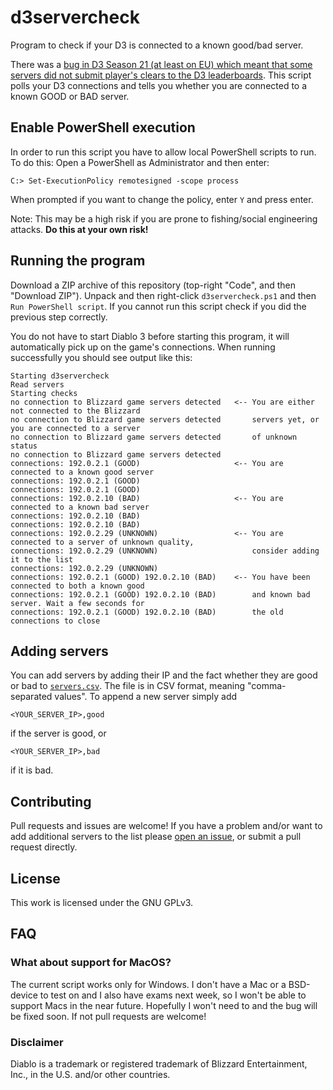 # d3servercheck

Program to check if your D3 is connected to a known good/bad server.

There was a [bug in D3 Season 21 (at least on EU) which meant that some servers did not submit
player's clears to the D3
leaderboards](https://eu.forums.blizzard.com/en/d3/t/gr-150-cleared-but-not-recorded-04082020/2170/143).
This script polls your D3 connections and tells you whether you are connected to
a known GOOD or BAD server.

## Enable PowerShell execution

In order to run this script you have to allow local PowerShell scripts to run.
To do this: Open a PowerShell as Administrator and then enter:

    C:> Set-ExecutionPolicy remotesigned -scope process
    
When prompted if you want to change the policy, enter `Y` and press enter.

Note: This may be a high risk if you are prone to fishing/social engineering
attacks. **Do this at your own risk!**

## Running the program

Download a ZIP archive of this repository (top-right "Code", and then "Download
ZIP"). Unpack and then right-click `d3servercheck.ps1` and then `Run PowerShell
script`. If you cannot run this script check if you did the previous step
correctly.

You do not have to start Diablo 3 before starting this program, it will
automatically pick up on the game's connections. When running successfully
you should see output like this:

```
Starting d3servercheck
Read servers
Starting checks
no connection to Blizzard game servers detected   <-- You are either not connected to the Blizzard
no connection to Blizzard game servers detected       servers yet, or you are connected to a server
no connection to Blizzard game servers detected       of unknown status
no connection to Blizzard game servers detected
connections: 192.0.2.1 (GOOD)                     <-- You are connected to a known good server
connections: 192.0.2.1 (GOOD)
connections: 192.0.2.1 (GOOD)
connections: 192.0.2.10 (BAD)                     <-- You are connected to a known bad server
connections: 192.0.2.10 (BAD)
connections: 192.0.2.10 (BAD)
connections: 192.0.2.29 (UNKNOWN)                 <-- You are connected to a server of unknown quality,
connections: 192.0.2.29 (UNKNOWN)                     consider adding it to the list
connections: 192.0.2.29 (UNKNOWN)
connections: 192.0.2.1 (GOOD) 192.0.2.10 (BAD)    <-- You have been connected to both a known good
connections: 192.0.2.1 (GOOD) 192.0.2.10 (BAD)        and known bad server. Wait a few seconds for
connections: 192.0.2.1 (GOOD) 192.0.2.10 (BAD)        the old connections to close
```

## Adding servers

You can add servers by adding their IP and the fact whether they are good or bad to
[`servers.csv`](https://github.com/ThreeFx/d3servercheck/tree/master/servers.csv). The
file is in CSV format, meaning "comma-separated values". To append a new server
simply add

```
<YOUR_SERVER_IP>,good
```

if the server is good, or

```
<YOUR_SERVER_IP>,bad
```

if it is bad.

## Contributing

Pull requests and issues are welcome! If you have a problem and/or want to add
additional servers to the list please [open an
issue](https://github.com/ThreeFx/d3servercheck/issues), or submit a pull
request directly.

## License

This work is licensed under the GNU GPLv3.

## FAQ

### What about support for MacOS?

The current script works only for Windows. I don't have a Mac or a BSD-device to
test on and I also have exams next week, so I won't be able to support Macs in
the near future. Hopefully I won't need to and the bug will be fixed soon. If
not pull requests are welcome!

### Disclaimer

Diablo is a trademark or registered trademark of Blizzard Entertainment, Inc., in the U.S. and/or other countries.
